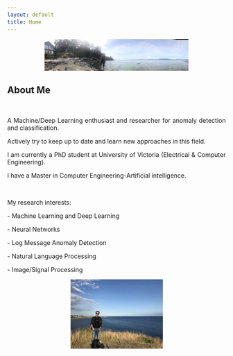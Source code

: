 ```yaml
---
layout: default
title: Home
---
```

 
 <center><img src="center/images/AmirFarzadVictoria.jpg" alt="Amir Farzad Victoria Canada"  title="Amir Farzad" class="fl" width="66%" /></center>

 
## About Me

<br>
<style>p{text-align:justify; text-justify:auto;}</style>
<p> A Machine/Deep Learning enthusiast and researcher for anomaly detection and classification. 

 Actively try to keep up to date and learn new approaches in this field.</p> 

<p> I am currently a PhD student at University of Victoria (Electrical & Computer Engineering).

I have a Master in Computer Engineering-Artificial intelligence. </p> 

<br>

<p>My research interests:</p> 
<p> - Machine Learning and Deep Learning</p> 
<p> - Neural Networks</p> 
<p> - Log Message Anomaly Detection</p> 
<p> - Natural Language Processing</p> 
<p> - Image/Signal Processing</p> 

<center><img src="center/images/amirfarzad.jpg" alt="Amir Farzad" width="213" height="160" title="Amir Farzad" /></center>


